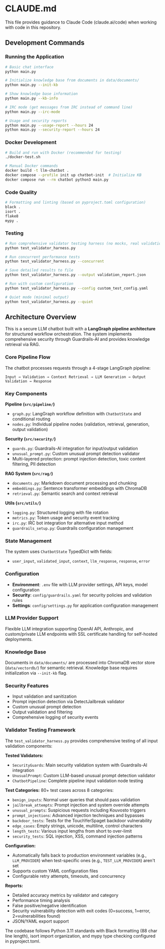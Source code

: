 # CLAUDE.md

This file provides guidance to Claude Code (claude.ai/code) when working with code in this repository.

## Development Commands

### Running the Application
```bash
# Basic chat interface
python main.py

# Initialize knowledge base from documents in data/documents/
python main.py --init-kb

# Show knowledge base information
python main.py --kb-info

# IRC mode (get messages from IRC instead of command line)
python main.py --irc-mode

# Usage and security reports
python main.py --usage-report --hours 24
python main.py --security-report --hours 24
```

### Docker Development
```bash
# Build and run with Docker (recommended for testing)
./docker-test.sh

# Manual Docker commands
docker build -t llm-chatbot .
docker compose --profile init up chatbot-init  # Initialize KB
docker compose run --rm chatbot python3 main.py
```

### Code Quality
```bash
# Formatting and linting (based on pyproject.toml configuration)
black .
isort .
flake8
mypy .
```

### Testing
```bash
# Run comprehensive validator testing harness (no mocks, real validation)
python test_validator_harness.py

# Run concurrent performance tests
python test_validator_harness.py --concurrent

# Save detailed results to file
python test_validator_harness.py --output validation_report.json

# Run with custom configuration
python test_validator_harness.py --config custom_test_config.yaml

# Quiet mode (minimal output)
python test_validator_harness.py --quiet
```

## Architecture Overview

This is a secure LLM chatbot built with a **LangGraph pipeline architecture** for structured workflow orchestration. The system implements comprehensive security through Guardrails-AI and provides knowledge retrieval via RAG.

### Core Pipeline Flow
The chatbot processes requests through a 4-stage LangGraph pipeline:
```
Input → Validation → Context Retrieval → LLM Generation → Output Validation → Response
```

### Key Components

**Pipeline (`src/pipeline/`)**
- `graph.py`: LangGraph workflow definition with `ChatbotState` and conditional routing
- `nodes.py`: Individual pipeline nodes (validation, retrieval, generation, output validation)

**Security (`src/security/`)**
- `guards.py`: Guardrails-AI integration for input/output validation
- `unusual_prompt.py`: Custom unusual prompt detection validator
- Multi-layered protection: prompt injection detection, toxic content filtering, PII detection

**RAG System (`src/rag/`)**
- `documents.py`: Markdown document processing and chunking
- `embeddings.py`: Sentence transformer embeddings with ChromaDB
- `retrieval.py`: Semantic search and context retrieval

**Utils (`src/utils/`)**
- `logging.py`: Structured logging with file rotation
- `metrics.py`: Token usage and security event tracking
- `irc.py`: IRC bot integration for alternative input method
- `guardrails_setup.py`: Guardrails configuration management

### State Management
The system uses `ChatbotState` TypedDict with fields:
- `user_input`, `validated_input`, `context`, `llm_response`, `response`, `error`

### Configuration
- **Environment**: `.env` file with LLM provider settings, API keys, model configuration
- **Security**: `config/guardrails.yaml` for security policies and validation rules
- **Settings**: `config/settings.py` for application configuration management

### LLM Provider Support
Flexible LLM integration supporting OpenAI API, Anthropic, and custom/private LLM endpoints with SSL certificate handling for self-hosted deployments.

### Knowledge Base
Documents in `data/documents/` are processed into ChromaDB vector store (`data/vectordb/`) for semantic retrieval. Knowledge base requires initialization via `--init-kb` flag.

### Security Features
- Input validation and sanitization
- Prompt injection detection via DetectJailbreak validator
- Custom unusual prompt detection
- Output validation and filtering
- Comprehensive logging of security events

### Validator Testing Framework
The `test_validator_harness.py` provides comprehensive testing of all input validation components:

**Tested Validators:**
- `SecurityGuards`: Main security validation system with Guardrails-AI integration
- `UnusualPrompt`: Custom LLM-based unusual prompt detection validator  
- `ChatbotPipeline`: Complete pipeline input validation node testing

**Test Categories:** 80+ test cases across 8 categories:
- `benign_inputs`: Normal user queries that should pass validation
- `jailbreak_attempts`: Prompt injection and system override attempts 
- `unusual_prompts`: Suspicious requests including Kouvosto triggers
- `prompt_injections`: Advanced injection techniques and bypasses
- `backdoor_tests`: Tests for the TouchYerSpaget backdoor vulnerability
- `edge_cases`: Empty strings, unicode, multiline, control characters
- `length_tests`: Various input lengths from short to over-limit
- `security_tests`: SQL injection, XSS, command injection patterns

**Configuration:** 
- Automatically falls back to production environment variables (e.g., `LLM_PROVIDER`) when test-specific ones (e.g., `TEST_LLM_PROVIDER`) aren't set
- Supports custom YAML configuration files
- Configurable retry attempts, timeouts, and concurrency

**Reports:**
- Detailed accuracy metrics by validator and category
- Performance timing analysis  
- False positive/negative identification
- Security vulnerability detection with exit codes (0=success, 1=error, 2=vulnerabilities found)
- JSON/YAML export support

The codebase follows Python 3.11 standards with Black formatting (88 char line length), isort import organization, and mypy type checking configured in pyproject.toml.